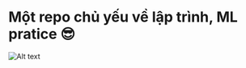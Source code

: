 # Một repo chủ yếu về lập trình, ML pratice 😎

![Alt text](../../../Downloads/Pictures/cho-khoc-loc-em-co-the-lam-gi-chu-em-cung-tuyet-vong-chet-me.jpg)
